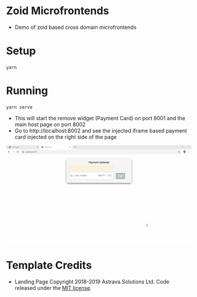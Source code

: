# Zoid Microfrontends

- Demo of zoid based cross domain microfrontends

# Setup

```
yarn
```

# Running

```
yarn serve
```

- This will start the remove widget (Payment Card) on port 8001 and the main host page on port 8002
- Go to http://localhost:8002 and see the injected iframe based payment card injected on the right side of the page

![demo](./docs/zoid-demo.gif)

# Template Credits

- Landing Page Copyright 2018-2019 Astrava.Solutions Ltd. Code released under the [MIT license](https://github.com/tailwindtoolbox/Landing-Page/blob/master/LICENSE).
